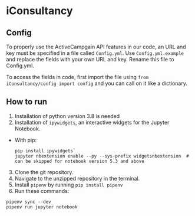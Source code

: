# iConsultancy

## Config
To properly use the ActiveCampgain API features in our code, an URL and key must be specified in a file called `Config.yml`. Use `Config.yml.example` and replace the fields with your own URL and key. Rename this file to Config.yml.

To access the fields in code, first import the file using ```from iConsultancy/config import config``` and you can call on it like a dictionary.

## How to run
1. Installation of python version 3.8 is needed
2. Installation of `ipywidgets`, an interactive widgets for the Jupyter Notebook.
* With pip:
    ```
    pip install ipywidgets`
    jupyter nbextension enable --py --sys-prefix widgetsnbextension  # can be skipped for notebook version 5.3 and above
    ```
3. Clone the git repository.
2. Navigate to the unzipped repository in the terminal.
3. Install `pipenv` by running `pip install pipenv`
4. Run these commands:
```
pipenv sync --dev
pipenv run jupyter notebook
```
